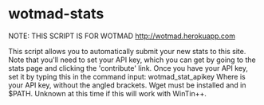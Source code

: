 wotmad-stats
============

NOTE: THIS SCRIPT IS FOR WOTMAD http://wotmad.herokuapp.com

This script allows you to automatically submit your new stats to this site. 
Note that you'll need to set your API key, which you can get by going to 
the stats page and clicking the 'contribute' link. Once you have your API 
key, set it by typing this in the command input: wotmad_stat_apikey <key here> 
Where <key here> is your API key, without the angled brackets. Wget must be 
installed and in $PATH. Unknown at this time if this will work with WinTin++.
